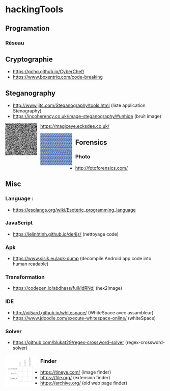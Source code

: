 # hackingTools

## Programation

### Réseau


## Cryptographie 

- https://gchq.github.io/CyberChef/ 
- https://www.boxentriq.com/code-breaking


## Steganography

- http://www.jjtc.com/Steganography/tools.html (liste application Stenography)
- https://incoherency.co.uk/image-steganography/#unhide (bruit image)


<img src="./images/bruitImage.png" width="100" height="100"
     style="float: left; margin-right: 10px; " />


- https://magiceye.ecksdee.co.uk/

<img src="./images/magicEye.png_large" width="100" height="100"
     style="float: left; margin-right: 10px;" />


## Forensics

### Photo
- http://fotoforensics.com/

## Misc

### Language : 

- https://esolangs.org/wiki/Esoteric_programming_language

### JavaScript

- https://lelinhtinh.github.io/de4js/ (nettoyage code)


### Apk 

- https://www.sisik.eu/apk-dump (decompile Android app code into human readable)

### Transformation 

- https://codepen.io/abdhass/full/jdRNdj (hex2Image)

### IDE

- http://vii5ard.github.io/whitespace/ (WhiteSpace avec assambleur)
- https://www.jdoodle.com/execute-whitespace-online/ (whiteSpace)

### Solver 

- https://github.com/blukat29/regex-crossword-solver (regex-crossword-solver)


<img src="./images/crossword.jpg" width="100" height="100"
     style="float: left; margin-right: 10px;" />


### Finder 
- https://tineye.com/ (image finder)
- https://file.org/ (extension finder)
- https://archive.org/ (old web page finder)


